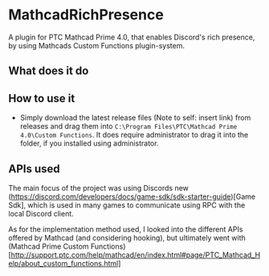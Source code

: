 # MathcadRichPresence
A plugin for PTC Mathcad Prime 4.0, that enables Discord's rich presence, by using Mathcads Custom Functions plugin-system.

## What does it do


## How to use it
- Simply download the latest release files (Note to self: insert link) from releases and drag them into `C:\Program Files\PTC\Mathcad Prime 4.0\Custom Functions`. It does require administrator to drag it into the folder, if you installed using administrator.

## APIs used
The main focus of the project was using Discords new (https://discord.com/developers/docs/game-sdk/sdk-starter-guide)[Game Sdk], which is used in many games to communicate using RPC with the local Discord client.

As for the implementation method used, I looked into the different APIs offered by Mathcad (and considering hooking), but ultimately went with (Mathcad Prime Custom Functions)[http://support.ptc.com/help/mathcad/en/index.html#page/PTC_Mathcad_Help/about_custom_functions.html]
